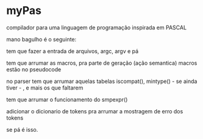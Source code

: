 # myPas
compilador para uma linguagem de programação inspirada em PASCAL

mano bagulho é o seguinte:

tem que fazer a entrada de arquivos, argc, argv e pá

tem que arrumar as macros, pra parte de geração (ação semantica)
macros estão no pseudocode

no parser tem que arrumar aquelas tabelas
iscompat(), mintype() - se ainda tiver - , e mais os que faltarem

tem que arrumar o funcionamento do smpexpr()

adicionar o dicionario de tokens pra arrumar a mostragem de erro dos tokens

se pá é isso.
